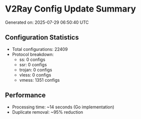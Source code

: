 # V2Ray Config Update Summary
Generated on: 2025-07-29 06:50:40 UTC

## Configuration Statistics
- Total configurations: 22409
- Protocol breakdown:
  - ss: 0 configs
  - ssr: 0 configs
  - trojan: 0 configs
  - vless: 0 configs
  - vmess: 1351 configs

## Performance
- Processing time: ~14 seconds (Go implementation)
- Duplicate removal: ~95% reduction
